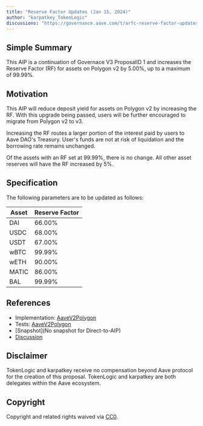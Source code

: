 ```yaml
---
title: "Reserve Factor Updates (Jan 15, 2024)"
author: "karpatkey_TokenLogic"
discussions: "https://governance.aave.com/t/arfc-reserve-factor-updates-polygon-aave-v2/13937"
---
```


## Simple Summary

This AIP is a continuation of Governace V3 ProposalID 1 and increases the Reserve Factor (RF) for assets on Polygon v2 by 5.00%, up to a maximum of 99.99%.

## Motivation

This AIP will reduce deposit yield for assets on Polygon v2 by increasing the RF. With this upgrade being passed, users will be further encouraged to migrate from Polygon v2 to v3.

Increasing the RF routes a larger portion of the interest paid by users to Aave DAO's Treasury. User's funds are not at risk of liquidation and the borrowing rate remains unchanged.

Of the assets with an RF set at 99.99%, there is no change. All other asset reserves will have the RF increased by 5%.

## Specification

The following parameters are to be updated as follows:

| Asset | Reserve Factor |
| ----- | -------------- |
| DAI   | 66.00%         |
| USDC  | 68.00%         |
| USDT  | 67.00%         |
| wBTC  | 99.99%         |
| wETH  | 90.00%         |
| MATIC | 86.00%         |
| BAL   | 99.99%         |

## References

- Implementation: [AaveV2Polygon](https://github.com/bgd-labs/aave-proposals-v3/blob/13b98e06705455c7299a2b38814c4e370f6f48ad/src/20240108_AaveV2Polygon_ReserveFactorUpdatesJan152024/AaveV2Polygon_ReserveFactorUpdatesJan152024_20240108.sol)
- Tests: [AaveV2Polygon](https://github.com/bgd-labs/aave-proposals-v3/blob/13b98e06705455c7299a2b38814c4e370f6f48ad/src/20240108_AaveV2Polygon_ReserveFactorUpdatesJan152024/AaveV2Polygon_ReserveFactorUpdatesJan152024_20240108.t.sol)
- [Snapshot](No snapshot for Direct-to-AIP)
- [Discussion](https://governance.aave.com/t/arfc-reserve-factor-updates-polygon-aave-v2/13937/14)

## Disclaimer

TokenLogic and karpatkey receive no compensation beyond Aave protocol for the creation of this proposal. TokenLogic and karpatkey are both delegates within the Aave ecosystem.

## Copyright

Copyright and related rights waived via [CC0](https://creativecommons.org/publicdomain/zero/1.0/).
